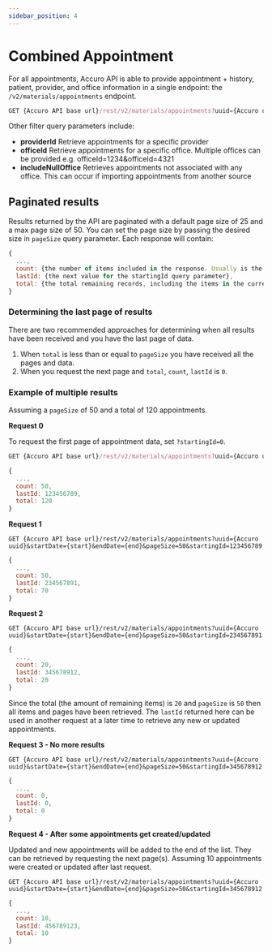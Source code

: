 ```yaml
---
sidebar_position: 4
---
```


# Combined Appointment

For all appointments, Accuro API is able to provide appointment + history, patient, provider, and office information in a single endpoint: the `/v2/materials/appointments` endpoint.

```js
GET {Accuro API base url}/rest/v2/materials/appointments?uuid={Accuro uuid}&startDate={start}&endDate={end}&pageSize=50&startingId=0
```

Other filter query parameters include:

- **providerId** Retrieve appointments for a specific provider
- **officeId** Retrieve appointments for a specific office. Multiple offices can be provided e.g. officeId=1234&officeId=4321
- **includeNullOffice** Retrieves appointments not associated with any office. This can occur if importing appointments from another source

## Paginated results

Results returned by the API are paginated with a default page size of 25 and a max page size of 50. You can set the page size by passing the desired size in `pageSize` query parameter. Each response will contain:

```js
{
  ...,
  count: {the number of items included in the response. Usually is the same as the pageSize},
  lastId: {the next value for the startingId query parameter},
  total: {the total remaining records, including the items in the current page}
}
```

### Determining the last page of results

There are two recommended approaches for determining when all results have been received and you have the last page of data.

1. When `total` is less than or equal to `pageSize` you have received all the pages and data.
2. When you request the next page and `total`, `count`, `lastId` is `0`.

### Example of multiple results

Assuming a `pageSize` of 50 and a total of 120 appointments.

**Request 0**

To request the first page of appointment data, set `?startingId=0`.

```js
GET {Accuro API base url}/rest/v2/materials/appointments?uuid={Accuro uuid}&startDate={start}&endDate={end}&pageSize=50&startingId=0
```

```js
{
  ...,
  count: 50,
  lastId: 123456789,
  total: 120
}
```
**Request 1**

```text
GET {Accuro API base url}/rest/v2/materials/appointments?uuid={Accuro uuid}&startDate={start}&endDate={end}&pageSize=50&startingId=123456789
```

```js
{
  ...,
  count: 50,
  lastId: 234567891,
  total: 70
}
```

**Request 2**

```text
GET {Accuro API base url}/rest/v2/materials/appointments?uuid={Accuro uuid}&startDate={start}&endDate={end}&pageSize=50&startingId=234567891
```

```js
{
  ...,
  count: 20,
  lastId: 345678912,
  total: 20
}
```

Since the total (the amount of remaining items) is `20` and `pageSize` is `50` then all items and pages have been retrieved. The `lastId` returned here can be used in another request at a later time to retrieve any new or updated appointments.

**Request 3 - No more results**

```text
GET {Accuro API base url}/rest/v2/materials/appointments?uuid={Accuro uuid}&startDate={start}&endDate={end}&pageSize=50&startingId=345678912
```

```js
{
  ...,
  count: 0,
  lastId: 0,
  total: 0
}
```

**Request 4 - After some appointments get created/updated**

Updated and new appointments will be added to the end of the list. They can be retrieved by requesting the next page(s). Assuming 10 appointments were created or updated after last request.

```text
GET {Accuro API base url}/rest/v2/materials/appointments?uuid={Accuro uuid}&startDate={start}&endDate={end}&pageSize=50&startingId=345678912
```

```js
{
  ...,
  count: 10,
  lastId: 456789123,
  total: 10
}
```
